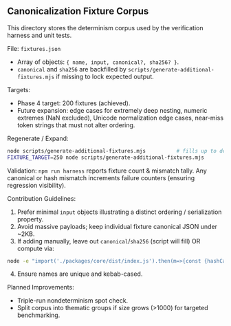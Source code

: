 ## Canonicalization Fixture Corpus

This directory stores the determinism corpus used by the verification harness and unit tests.

File: `fixtures.json`
- Array of objects: `{ name, input, canonical?, sha256? }`.
- `canonical` and `sha256` are backfilled by `scripts/generate-additional-fixtures.mjs` if missing to lock expected output.

Targets:
- Phase 4 target: 200 fixtures (achieved).
- Future expansion: edge cases for extremely deep nesting, numeric extremes (NaN excluded), Unicode normalization edge cases, near-miss token strings that must not alter ordering.

Regenerate / Expand:
```bash
node scripts/generate-additional-fixtures.mjs          # fills up to default target (200)
FIXTURE_TARGET=250 node scripts/generate-additional-fixtures.mjs
```

Validation:
`npm run harness` reports fixture count & mismatch tally. Any canonical or hash mismatch increments failure counters (ensuring regression visibility).

Contribution Guidelines:
1. Prefer minimal `input` objects illustrating a distinct ordering / serialization property.
2. Avoid massive payloads; keep individual fixture canonical JSON under ~2KB.
3. If adding manually, leave out `canonical`/`sha256` (script will fill) OR compute via:
```bash
node -e "import('./packages/core/dist/index.js').then(m=>{const {hashCanonical}=m;const f=JSON.parse(process.argv[1]);console.log(hashCanonical(f));});" '{"b":2,"a":1}'
```
4. Ensure names are unique and kebab-cased.

Planned Improvements:
- Triple-run nondeterminism spot check.
- Split corpus into thematic groups if size grows (>1000) for targeted benchmarking.
